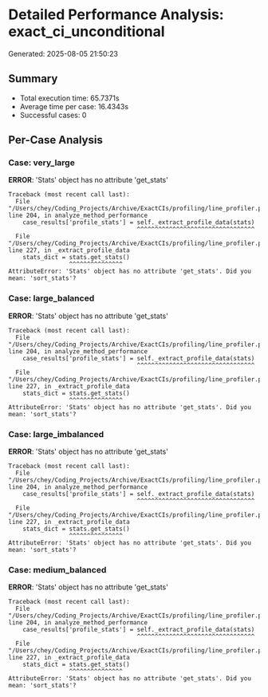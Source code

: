 # Detailed Performance Analysis: exact_ci_unconditional

Generated: 2025-08-05 21:50:23

## Summary

- Total execution time: 65.7371s
- Average time per case: 16.4343s
- Successful cases: 0

## Per-Case Analysis

### Case: very_large

**ERROR**: 'Stats' object has no attribute 'get_stats'

```
Traceback (most recent call last):
  File "/Users/chey/Coding_Projects/Archive/ExactCIs/profiling/line_profiler.py", line 204, in analyze_method_performance
    case_results['profile_stats'] = self._extract_profile_data(stats)
                                    ^^^^^^^^^^^^^^^^^^^^^^^^^^^^^^^^^
  File "/Users/chey/Coding_Projects/Archive/ExactCIs/profiling/line_profiler.py", line 227, in _extract_profile_data
    stats_dict = stats.get_stats()
                 ^^^^^^^^^^^^^^^
AttributeError: 'Stats' object has no attribute 'get_stats'. Did you mean: 'sort_stats'?
```

### Case: large_balanced

**ERROR**: 'Stats' object has no attribute 'get_stats'

```
Traceback (most recent call last):
  File "/Users/chey/Coding_Projects/Archive/ExactCIs/profiling/line_profiler.py", line 204, in analyze_method_performance
    case_results['profile_stats'] = self._extract_profile_data(stats)
                                    ^^^^^^^^^^^^^^^^^^^^^^^^^^^^^^^^^
  File "/Users/chey/Coding_Projects/Archive/ExactCIs/profiling/line_profiler.py", line 227, in _extract_profile_data
    stats_dict = stats.get_stats()
                 ^^^^^^^^^^^^^^^
AttributeError: 'Stats' object has no attribute 'get_stats'. Did you mean: 'sort_stats'?
```

### Case: large_imbalanced

**ERROR**: 'Stats' object has no attribute 'get_stats'

```
Traceback (most recent call last):
  File "/Users/chey/Coding_Projects/Archive/ExactCIs/profiling/line_profiler.py", line 204, in analyze_method_performance
    case_results['profile_stats'] = self._extract_profile_data(stats)
                                    ^^^^^^^^^^^^^^^^^^^^^^^^^^^^^^^^^
  File "/Users/chey/Coding_Projects/Archive/ExactCIs/profiling/line_profiler.py", line 227, in _extract_profile_data
    stats_dict = stats.get_stats()
                 ^^^^^^^^^^^^^^^
AttributeError: 'Stats' object has no attribute 'get_stats'. Did you mean: 'sort_stats'?
```

### Case: medium_balanced

**ERROR**: 'Stats' object has no attribute 'get_stats'

```
Traceback (most recent call last):
  File "/Users/chey/Coding_Projects/Archive/ExactCIs/profiling/line_profiler.py", line 204, in analyze_method_performance
    case_results['profile_stats'] = self._extract_profile_data(stats)
                                    ^^^^^^^^^^^^^^^^^^^^^^^^^^^^^^^^^
  File "/Users/chey/Coding_Projects/Archive/ExactCIs/profiling/line_profiler.py", line 227, in _extract_profile_data
    stats_dict = stats.get_stats()
                 ^^^^^^^^^^^^^^^
AttributeError: 'Stats' object has no attribute 'get_stats'. Did you mean: 'sort_stats'?
```

